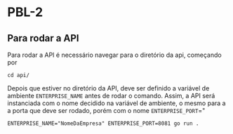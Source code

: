 # PBL-2

## Para rodar a API

Para rodar a API é necessário navegar para o diretório da api, começando por 

`cd api/`

Depois que estiver no diretório da API, deve ser definido a variável de ambiente `ENTERPRISE_NAME` antes de rodar o comando. Assim, a API será instanciada com o nome decidido na variável de ambiente, o mesmo para a a porta que deve ser rodado, porém com o nome `ENTERPRISE_PORT`="


`ENTERPRISE_NAME="NomeDaEmpresa" ENTERPRISE_PORT=8081 go run .`